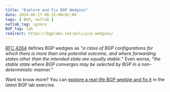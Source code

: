 ```yaml
---
title: "Explore and Fix BGP Wedgies"
date: 2024-06-27 08:32:00+02:00
tags: [ BGP, netlab ]
netlab_tag: ignore
BGP_tag: lab
redirect: https://bgplabs.net/policy/e-wedgies/
---
```

[RFC 4264](https://datatracker.ietf.org/doc/html/rfc4264) defines BGP wedgies as "_a class of BGP configurations for which there is more than one potential outcome, and where forwarding states other than the intended state are equally stable._" Even worse, "_the stable state where BGP converges may be selected by BGP in a non-deterministic manner._"

Want to know more? You can [explore a real-life BGP wedgie and fix it](https://bgplabs.net/policy/e-wedgies/) in the latest BGP lab exercise.
